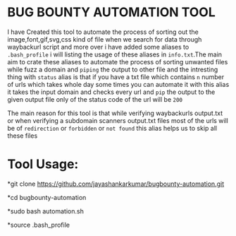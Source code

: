# BUG BOUNTY AUTOMATION TOOL

I have Created this tool to automate the process of sorting out the image,font,gif,svg,css kind 
of file when we search for data through waybackurl script and more over  i have added some aliases to ``.bash_profile``
i will listing the usage of these aliases in ``info.txt``.The main aim to crate these aliases to automate the process 
of sorting unwanted files while fuzz a domain and ``piping`` the output to other file and the intresting thing 
with ``status`` alias is that if you have a txt file which contains `n` number of urls which takes whole day some
times you can automate it with this alias it takes the input domain and checks every url and `pip` the output to the given 
output file only of the status code of the url will be `200` 

The main reason for this tool is that while verifying waybackurls output.txt or when verifying a subdomain scanners output.txt 
files most of the urls will be of `redirection` or `forbidden` or `not found` this alias helps us to skip all these files

# Tool Usage:

*git clone https://github.com/jayashankarkumar/bugbounty-automation.git

*cd bugbounty-automation

*sudo bash automation.sh

*source .bash_profile

